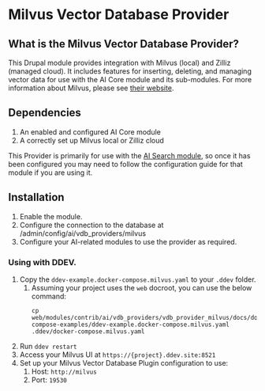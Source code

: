 # Milvus Vector Database Provider
## What is the Milvus Vector Database Provider?
This Drupal module provides integration with Milvus (local) and Zilliz (managed
cloud). It includes features for inserting, deleting, and managing vector data
for use with the AI Core module and its sub-modules. For more information about
Milvus, please see [their website](https://milvus.io/).

## Dependencies
1. An enabled and configured AI Core module
2. A correctly set up Milvus local or Zilliz cloud

This Provider is primarily for use with the [AI Search module](https://project.pages.drupalcode.org/ai/modules/ai_search/),
so once it has been configured you may need to follow the configuration guide
for that module if you are using it.

## Installation
1. Enable the module.
2. Configure the connection to the database at /admin/config/ai/vdb_providers/milvus
3. Configure your AI-related modules to use the provider as required.

### Using with DDEV.
1. Copy the `ddev-example.docker-compose.milvus.yaml` to your `.ddev` folder.
   1. Assuming your project uses the `web` docroot, you can use the below 
      command: 
      ```
      cp web/modules/contrib/ai/vdb_providers/vdb_provider_milvus/docs/docker-compose-examples/ddev-example.docker-compose.milvus.yaml .ddev/docker-compose.milvus.yaml
      ```
2. Run `ddev restart` 
3. Access your Milvus UI at `https://{project}.ddev.site:8521`
4. Set up your Milvus Vector Database Plugin configuration to use:
   1. Host: `http://milvus`
   2. Port: `19530`